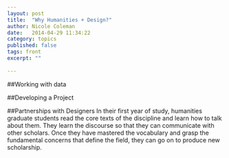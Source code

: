```yaml
---
layout: post
title:  "Why Humanities + Design?"
author: Nicole Coleman
date:   2014-04-29 11:34:22
category: topics
published: false
tags: front
excerpt: ""
 
---
```


##Working with data

##Developing a Project



##Partnerships with Designers
In their first year of study, humanities graduate students read the core texts of the discipline and learn how to talk about them. They learn the discourse so that they can communicate with other scholars. Once they have mastered the vocabulary and grasp the fundamental concerns that define the field, they can go on to produce new scholarship.